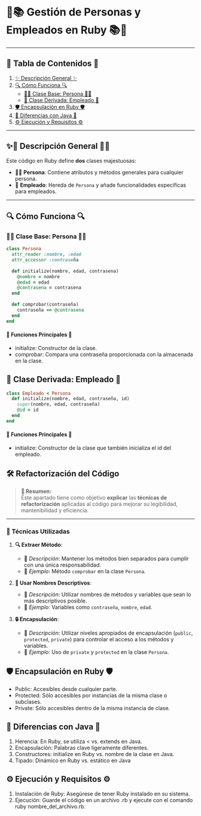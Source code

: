 # 🌟📚 **Gestión de Personas y Empleados en Ruby** 📚🌟

---

## 📌 **Tabla de Contenidos** 📌

1. [✨ Descripción General ✨](#-descripción-general-)
2. [🔍 Cómo Funciona 🔍](#-cómo-funciona-)
   - [🙎‍♂️ Clase Base: Persona 🙎‍♂️](#-clase-base-persona-)
   - [💼 Clase Derivada: Empleado 💼](#-clase-derivada-empleado-)
3. [🛡 Encapsulación en Ruby 🛡](#-encapsulación-en-ruby-)
4. [🔄 Diferencias con Java 🔄](#-diferencias-con-java-)
5. [⚙ Ejecución y Requisitos ⚙](#-ejecución-y-requisitos-)

---

## ✨📃 Descripción General 📃✨

Este código en Ruby define **dos** clases majestuosas:

- 🙎‍♂️ **Persona**: Contiene atributos y métodos generales para cualquier persona.
- 💼 **Empleado**: Hereda de `Persona` y añade funcionalidades específicas para empleados.

---

## 🔍 Cómo Funciona 🔍

### 🙎‍♂️ Clase Base: Persona 🙎‍♂️

```ruby
class Persona
  attr_reader :nombre, :edad
  attr_accessor :contraseña
  
  def initialize(nombre, edad, contrasena)
    @nombre = nombre
    @edad = edad
    @contrasena = contrasena
  end
  
  def comprobar(contraseña)
    contraseña == @contrasena
  end
end
```

#### 🎯 Funciones Principales 🎯

- initialize: Constructor de la clase.
- comprobar: Compara una contraseña proporcionada con la almacenada en la clase.

## 💼 Clase Derivada: Empleado 💼

```ruby
class Empleado < Persona
  def initialize(nombre, edad, contraseña, id)
    super(nombre, edad, contraseña)
    @id = id
  end
end

```

#### 🎯 Funciones Principales 🎯

- initialize: Constructor de la clase que también inicializa el id del empleado.



## 🛠 Refactorización del Código 

> **🌟 Resumen:**  
> Este apartado tiene como objetivo **explicar** las **técnicas de refactorización** aplicadas al código para mejorar su legibilidad, mantenibilidad y eficiencia.

---

### 📜 Técnicas Utilizadas

1. **🔍 Extraer Método**:  
    - 📝 *Descripción*: Mantener los métodos bien separados para cumplir con una única responsabilidad.
    - 🧩 *Ejemplo*: Método `comprobar` en la clase `Persona`.

2. **📛 Usar Nombres Descriptivos**:  
    - 📝 *Descripción*: Utilizar nombres de métodos y variables que sean lo más descriptivos posible.
    - 🧩 *Ejemplo*: Variables como `contraseña`, `nombre`, `edad`.

3. **🔒 Encapsulación**:  
    - 📝 *Descripción*: Utilizar niveles apropiados de encapsulación (`public`, `protected`, `private`) para controlar el acceso a los métodos y variables.
    - 🧩 *Ejemplo*: Uso de `private` y `protected` en la clase `Persona`.

## 🛡 Encapsulación en Ruby 🛡

- Public: Accesibles desde cualquier parte.
- Protected: Sólo accesibles por instancias de la misma clase o subclases.
- Private: Sólo accesibles dentro de la misma instancia de clase.

## 🔄 Diferencias con Java 🔄

1. Herencia: En Ruby, se utiliza < vs. extends en Java.
2. Encapsulación: Palabras clave ligeramente diferentes.
3. Constructores: initialize en Ruby vs. nombre de la clase en Java.
4. Tipado: Dinámico en Ruby vs. estático en Java

## ⚙ Ejecución y Requisitos ⚙

1. Instalación de Ruby: Asegúrese de tener Ruby instalado en su sistema.
2. Ejecución: Guarde el código en un archivo .rb y ejecute con el comando ruby nombre_del_archivo.rb.